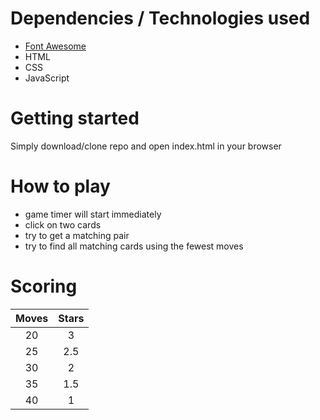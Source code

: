 # Dependencies / Technologies used #
* [Font Awesome](https://fontawesome.com/)
* HTML
* CSS
* JavaScript

# Getting started #
Simply download/clone repo and open index.html in your browser

# How to play #
* game timer will start immediately
* click on two cards
* try to get a matching pair
* try to find all matching cards using the fewest moves

# Scoring #

| Moves | Stars  |
|:-----:|:------:|
|   20  |   3    |
|   25  |   2.5  |
|   30  |   2    |
|   35  |   1.5  |
|   40  |   1    |
